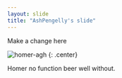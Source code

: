 ```yaml
---
layout: slide
title: "AshPengelly's slide"
---
```


Make a change here

![homer-agh](https://cloud.githubusercontent.com/assets/16547949/25400895/02672eca-29c2-11e7-87a5-3dc3d3110c29.jpg)
{: .center}

Homer no function beer well without.

